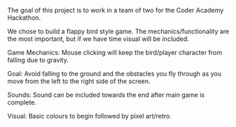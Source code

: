 The goal of this project is to work in a team of two for the Coder Academy Hackathon.

We chose to build a flappy bird style game. The mechanics/functionality are the most important, but if we have time
visual will be included.

Game Mechanics:
Mouse clicking will keep the bird/player character from falling due to gravity.

Goal:
Avoid falling to the ground and the obstacles you fly through as you move from the left to the right side of the screen.

Sounds:
Sound can be included towards the end after main game is complete.

Visual:
Basic colours to begin followed by pixel art/retro.

